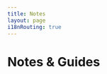```yaml
---
title: Notes
layout: page
i18nRouting: true
---
```


<script setup>
    import {useData} from 'vitepress'
    import GradientText from '/components/GradientText.vue'
</script>

# <GradientText from='#ee0979' to='#ff6a00'>Notes & Guides</GradientText>

<style module>
    body {
        padding: 50px;
    }
    </style>
